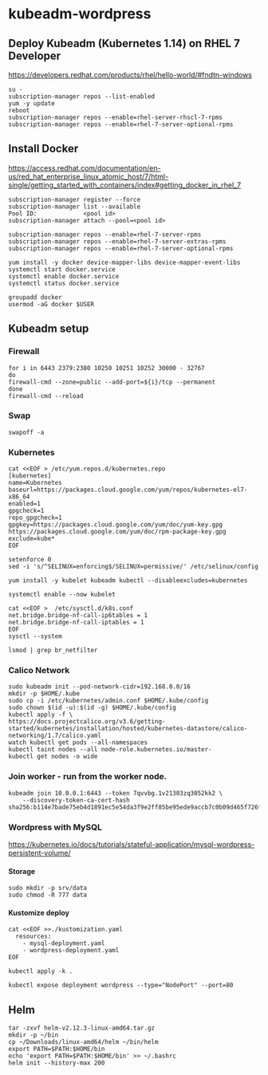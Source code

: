 # kubeadm-wordpress

## Deploy Kubeadm (Kubernetes 1.14) on RHEL 7 Developer

https://developers.redhat.com/products/rhel/hello-world/#fndtn-windows
```console
su -
subscription-manager repos --list-enabled
yum -y update
reboot
subscription-manager repos --enable=rhel-server-rhscl-7-rpms
subscription-manager repos --enable=rhel-7-server-optional-rpms
```

## Install Docker
https://access.redhat.com/documentation/en-us/red_hat_enterprise_linux_atomic_host/7/html-single/getting_started_with_containers/index#getting_docker_in_rhel_7

```console
subscription-manager register --force
subscription-manager list --available
Pool ID:             <pool id>
subscription-manager attach --pool=<pool id>

subscription-manager repos --enable=rhel-7-server-rpms
subscription-manager repos --enable=rhel-7-server-extras-rpms
subscription-manager repos --enable=rhel-7-server-optional-rpms

yum install -y docker device-mapper-libs device-mapper-event-libs
systemctl start docker.service
systemctl enable docker.service
systemctl status docker.service

groupadd docker
usermod -aG docker $USER
```

## Kubeadm setup

### Firewall

```console
for i in 6443 2379:2380 10250 10251 10252 30000 - 32767
do
firewall-cmd --zone=public --add-port=${i}/tcp --permanent
done
firewall-cmd --reload
```

### Swap
```console
swapoff -a
```

### Kubernetes

```console
cat <<EOF > /etc/yum.repos.d/kubernetes.repo
[kubernetes]
name=Kubernetes
baseurl=https://packages.cloud.google.com/yum/repos/kubernetes-el7-x86_64
enabled=1
gpgcheck=1
repo_gpgcheck=1
gpgkey=https://packages.cloud.google.com/yum/doc/yum-key.gpg https://packages.cloud.google.com/yum/doc/rpm-package-key.gpg
exclude=kube*
EOF

setenforce 0
sed -i 's/^SELINUX=enforcing$/SELINUX=permissive/' /etc/selinux/config

yum install -y kubelet kubeadm kubectl --disableexcludes=kubernetes

systemctl enable --now kubelet

cat <<EOF >  /etc/sysctl.d/k8s.conf
net.bridge.bridge-nf-call-ip6tables = 1
net.bridge.bridge-nf-call-iptables = 1
EOF
sysctl --system

lsmod | grep br_netfilter
```

### Calico Network

```console
sudo kubeadm init --pod-network-cidr=192.168.0.0/16
mkdir -p $HOME/.kube
sudo cp -i /etc/kubernetes/admin.conf $HOME/.kube/config
sudo chown $(id -u):$(id -g) $HOME/.kube/config
kubectl apply -f \
https://docs.projectcalico.org/v3.6/getting-started/kubernetes/installation/hosted/kubernetes-datastore/calico-networking/1.7/calico.yaml
watch kubectl get pods --all-namespaces
kubectl taint nodes --all node-role.kubernetes.io/master-
kubectl get nodes -o wide
```

### Join worker - run from the worker node.

```console
kubeadm join 10.0.0.1:6443 --token 7qvvbg.1v21303zq3052kk2 \
    --discovery-token-ca-cert-hash sha256:b114e7bade75eb4d1891ec5e54da3f9e2ff85be95ede9accb7c0b09d465f726f
```

### Wordpress with MySQL

https://kubernetes.io/docs/tutorials/stateful-application/mysql-wordpress-persistent-volume/

#### Storage

```console
sudo mkdir -p srv/data
sudo chmod -R 777 data
```

#### Kustomize deploy

```console
cat <<EOF >>./kustomization.yaml
  resources:
    - mysql-deployment.yaml
    - wordpress-deployment.yaml
EOF
```

```console
kubectl apply -k .

kubectl expose deployment wordpress --type="NodePort" --port=80
```

## Helm

```console
tar -zxvf helm-v2.12.3-linux-amd64.tar.gz
mkdir -p ~/bin
cp ~/Downloads/linux-amd64/helm ~/bin/helm
export PATH=$PATH:$HOME/bin
echo 'export PATH=$PATH:$HOME/bin' >> ~/.bashrc
helm init --history-max 200





